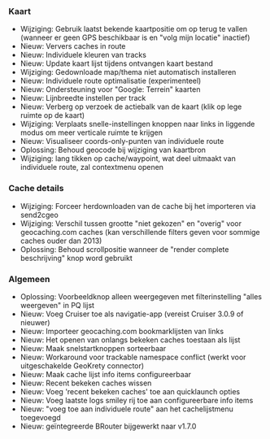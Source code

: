 ### Kaart
- Wijziging: Gebruik laatst bekende kaartpositie om op terug te vallen (wanneer er geen GPS beschikbaar is en "volg mijn locatie" inactief)
- Nieuw: Ververs caches in route
- Nieuw: Individuele kleuren van tracks
- Nieuw: Update kaart lijst tijdens ontvangen kaart bestand
- Wijziging: Gedownloade map/thema niet automatisch installeren
- Nieuw: Individuele route optimalisatie (experimenteel)
- Nieuw: Ondersteuning voor "Google: Terrein" kaarten
- Nieuw: Lijnbreedte instellen per track
- Nieuw: Verberg op verzoek de actiebalk van de kaart (klik op lege ruimte op de kaart)
- Wijziging: Verplaats snelle-instellingen knoppen naar links in liggende modus om meer verticale ruimte te krijgen
- Nieuw: Visualiseer coords-only-punten van individuele route
- Oplossing: Behoud geocode bij wijziging van kaartbron
- Wijziging: lang tikken op cache/waypoint, wat deel uitmaakt van individuele route, zal contextmenu openen

### Cache details
- Wijziging: Forceer herdownloaden van de cache bij het importeren via send2cgeo
- Wijziging: Verschil tussen grootte "niet gekozen" en "overig" voor geocaching.com caches (kan verschillende filters geven voor sommige caches ouder dan 2013)
- Oplossing: Behoud scrollpositie wanneer de "render complete beschrijving" knop word gebruikt

### Algemeen
- Oplossing: Voorbeeldknop alleen weergegeven met filterinstelling "alles weergeven" in PQ lijst
- Nieuw: Voeg Cruiser toe als navigatie-app (vereist Cruiser 3.0.9 of nieuwer)
- Nieuw: Importeer geocaching.com bookmarklijsten van links
- Nieuw: Het openen van onlangs bekeken caches toestaan als lijst
- Nieuw: Maak snelstartknoppen sorteerbaar
- Nieuw: Workaround voor trackable namespace conflict (werkt voor uitgeschakelde GeoKrety connector)
- Nieuw: Maak cache lijst info items configureerbaar
- Nieuw: Recent bekeken caches wissen
- Nieuw: Voeg 'recent bekeken caches' toe aan quicklaunch opties
- Nieuw: Voeg laatste logs smiley rij toe aan configureerbare info items
- Nieuw: "voeg toe aan individuele route" aan het cachelijstmenu toegevoegd
- Nieuw: geïntegreerde BRouter bijgewerkt naar v1.7.0
